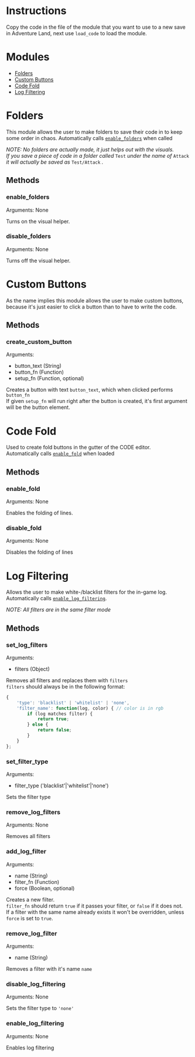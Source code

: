 # Instructions
Copy the code in the file of the module that you want to use to a new save in Adventure Land, next use `load_code` to load the module.

# Modules
* [Folders](#folders)
* [Custom Buttons](#custom-buttons)
* [Code Fold](#code-fold)
* [Log Filtering](#log-filtering)

# Folders
This module allows the user to make folders to save their code in to keep some order in chaos.
Automatically calls [`enable_folders`](#enable_folders) when called

_NOTE: No folders are actually made, it just helps out with the visuals._  
_If you save a piece of code in a folder called_ `Test` _under the name of_ `Attack` _it will actually be saved as_ `Test/Attack` _._

## Methods

### enable_folders
Arguments: None

Turns on the visual helper.

### disable_folders
Arguments: None

Turns off the visual helper.

# Custom Buttons
As the name implies this module allows the user to make custom buttons, because it's just easier to click a button than to have to write the code.

## Methods

### create_custom_button
Arguments:
* button_text (String)
* button_fn (Function)
* setup_fn (Function, optional)

Creates a button with text `button_text`, which when clicked performs `button_fn`  
If given `setup_fn` will run right after the button is created, it's first argument will be the button element.

# Code Fold
Used to create fold buttons in the gutter of the CODE editor.  
Automatically calls [`enable_fold`](#enable_fold) when loaded

## Methods

### enable_fold
Arguments: None

Enables the folding of lines.

### disable_fold
Arguments: None

Disables the folding of lines

# Log Filtering
Allows the user to make white-/blacklist filters for the in-game log.
Automatically calls [`enable_log_filtering`](#enable_log_filtering).

_NOTE: All filters are in the same filter mode_

## Methods
### set_log_filters
Arguments:
* filters (Object)

Removes all filters and replaces them with `filters`  
`filters` should always be in the following format:
```js
{
	'type': 'blacklist' | 'whitelist' | 'none',
	'filter_name': function(log, color) { // color is in rgb
		if (log matches filter) {
			return true;
		} else {
			return false;
		}
	}
};
```

### set_filter_type
Arguments:
* filter_type ('blacklist'|'whitelist'|'none')

Sets the filter type

### remove_log_filters
Arguments: None

Removes all filters

### add_log_filter
Arguments:
* name (String)
* filter_fn (Function)
* force (Boolean, optional)

Creates a new filter.  
`filter_fn` should return `true` if it passes your filter, or `false` if it does not.  
If a filter with the same name already exists it won't be overridden, unless `force` is set to `true`.

### remove_log_filter
Arguments:
* name (String)

Removes a filter with it's name `name`

### disable_log_filtering
Arguments: None

Sets the filter type to `'none'`

### enable_log_filtering
Arguments: None

Enables log filtering
